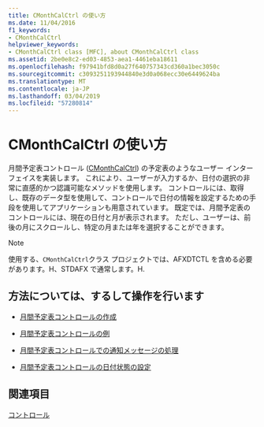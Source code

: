 ```yaml
---
title: CMonthCalCtrl の使い方
ms.date: 11/04/2016
f1_keywords:
- CMonthCalCtrl
helpviewer_keywords:
- CMonthCalCtrl class [MFC], about CMonthCalCtrl class
ms.assetid: 2be0e8c2-ed03-4853-aea1-4461eba18611
ms.openlocfilehash: f97941bfd8d0a27f640757343cd360a1bec3050c
ms.sourcegitcommit: c3093251193944840e3d0a068ecc30e6449624ba
ms.translationtype: MT
ms.contentlocale: ja-JP
ms.lasthandoff: 03/04/2019
ms.locfileid: "57280814"
---
```

# <a name="using-cmonthcalctrl"></a>CMonthCalCtrl の使い方

月間予定表コントロール ([CMonthCalCtrl](../mfc/reference/cmonthcalctrl-class.md)) の予定表のようなユーザー インターフェイスを実装します。 これにより、ユーザーが入力するか、日付の選択の非常に直感的かつ認識可能なメソッドを使用します。 コントロールには、取得し、既存のデータ型を使用して、コントロールで日付の情報を設定するための手段を使用してアプリケーションも用意されています。 既定では、月間予定表のコントロールには、現在の日付と月が表示されます。 ただし、ユーザーは、前後の月にスクロールし、特定の月または年を選択することができます。

> [!NOTE]
>  使用する、`CMonthCalCtrl`クラス プロジェクトでは、AFXDTCTL を含める必要があります。H、STDAFX で通常します。H.

## <a name="what-do-you-want-to-know-more-about"></a>方法については、するして操作を行います

- [月間予定表コントロールの作成](../mfc/creating-the-month-calendar-control.md)

- [月間予定表コントロールの例](../mfc/month-calendar-control-examples.md)

- [月間予定表コントロールでの通知メッセージの処理](../mfc/processing-notification-messages-in-month-calendar-controls.md)

- [月間予定表コントロールの日付状態の設定](../mfc/setting-the-day-state-of-a-month-calendar-control.md)

## <a name="see-also"></a>関連項目

[コントロール](../mfc/controls-mfc.md)
